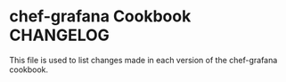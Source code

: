 chef-grafana Cookbook CHANGELOG
===============================
This file is used to list changes made in each version of the chef-grafana cookbook.
